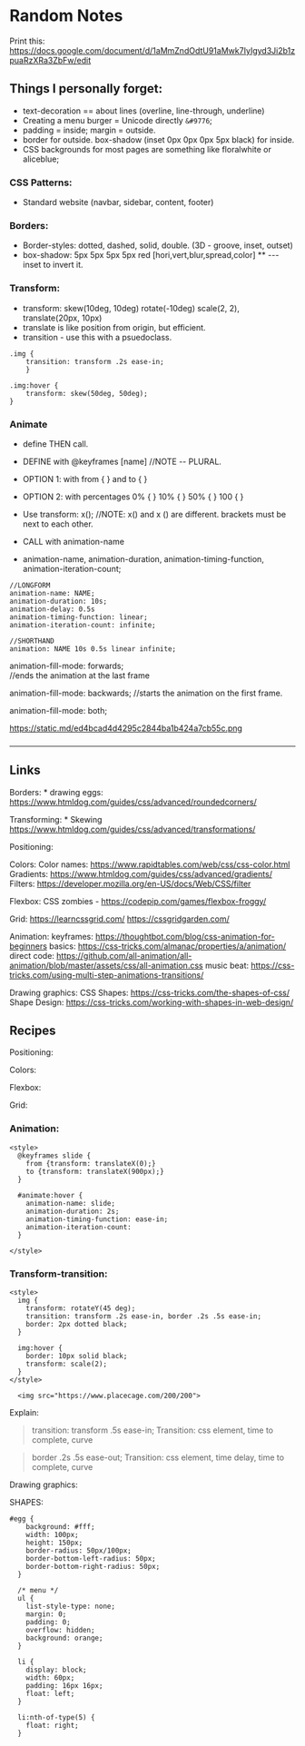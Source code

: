 # Random Notes

Print this: https://docs.google.com/document/d/1aMmZndOdtU91aMwk7IyIgyd3Ji2b1zpuaRzXRa3ZbFw/edit

## Things I personally forget: 
* text-decoration == about lines (overline, line-through, underline)
* Creating a menu burger = Unicode directly ```&#9776```;
* padding = inside; margin = outside. 
* border for outside. box-shadow (inset 0px 0px 0px 5px black) for inside.
* CSS backgrounds for most pages are something like floralwhite or aliceblue;

### CSS Patterns: 
* Standard website (navbar, sidebar, content, footer)
	
### Borders: 
* Border-styles: dotted, dashed, solid, double. (3D - groove, inset, outset)
* box-shadow: 5px 5px 5px 5px red [hori,vert,blur,spread,color]
** ---inset to invert it. 
		
### Transform: 
* transform: skew(10deg, 10deg) rotate(-10deg) scale(2, 2), translate(20px, 10px)
* translate is like position from origin, but efficient.
* transition - use this with a psuedoclass. 

```
.img {
    transition: transform .2s ease-in;
    }
    
.img:hover {
    transform: skew(50deg, 50deg);
}
```

### Animate
* define THEN call.
* DEFINE with @keyframes [name] //NOTE -- PLURAL. 
* OPTION 1: with from { } and to { }
* OPTION 2: with percentages 0% { } 10% { } 50% { } 100 { }
* Use transform: x(); //NOTE: x() and x () are different. brackets must be next to each other.

* CALL with animation-name
* animation-name, animation-duration, animation-timing-function, animation-iteration-count;
```
//LONGFORM
animation-name: NAME;
animation-duration: 10s;
animation-delay: 0.5s
animation-timing-function: linear;
animation-iteration-count: infinite; 

//SHORTHAND
animation: NAME 10s 0.5s linear infinite;
```


animation-fill-mode: forwards;   
//ends the animation at the last frame

animation-fill-mode: backwards; 
//starts the animation on the first frame.

animation-fill-mode: both; 

https://static.md/ed4bcad4d4295c2844ba1b424a7cb55c.png


###

---
## Links
Borders: 
	* drawing eggs: https://www.htmldog.com/guides/css/advanced/roundedcorners/

Transforming: 
	* Skewing https://www.htmldog.com/guides/css/advanced/transformations/

Positioning: 

Colors: 
	Color names: https://www.rapidtables.com/web/css/css-color.html
	Gradients: https://www.htmldog.com/guides/css/advanced/gradients/
	Filters: https://developer.mozilla.org/en-US/docs/Web/CSS/filter

Flexbox: 
	CSS zombies -
	https://codepip.com/games/flexbox-froggy/

Grid: 
	https://learncssgrid.com/
	https://cssgridgarden.com/

Animation: 
	keyframes: https://thoughtbot.com/blog/css-animation-for-beginners
	basics: https://css-tricks.com/almanac/properties/a/animation/
	direct code: https://github.com/all-animation/all-animation/blob/master/assets/css/all-animation.css
	music beat: https://css-tricks.com/using-multi-step-animations-transitions/

Drawing graphics: 
	CSS Shapes: https://css-tricks.com/the-shapes-of-css/
	Shape Design: https://css-tricks.com/working-with-shapes-in-web-design/
	

## Recipes
Positioning: 

Colors: 

Flexbox: 

Grid: 

### Animation: 
```
<style> 
  @keyframes slide {
    from {transform: translateX(0);}
    to {transform: translateX(900px);}
  }
  
  #animate:hover {
    animation-name: slide;
    animation-duration: 2s;
    animation-timing-function: ease-in;
    animation-iteration-count:  
  }
  
</style>
```



### Transform-transition: 
```
<style>
  img {
    transform: rotateY(45 deg); 
    transition: transform .2s ease-in, border .2s .5s ease-in;
    border: 2px dotted black;
  }
  
  img:hover {
    border: 10px solid black;
    transform: scale(2);
  }
</style>

  <img src="https://www.placecage.com/200/200">

```
Explain: 
> transition: transform .5s ease-in; 
Transition: css element, time to complete, curve

> border .2s .5s ease-out;
Transition: css element, time delay, time to complete, curve




Drawing graphics: 
	

SHAPES: 
```
#egg {
    background: #fff;
    width: 100px;
    height: 150px;
    border-radius: 50px/100px;
    border-bottom-left-radius: 50px;
    border-bottom-right-radius: 50px;
  }
```

```
  /* menu */
  ul {
    list-style-type: none;
    margin: 0;
    padding: 0;
    overflow: hidden;
    background: orange;
  }
  
  li {
    display: block;
    width: 60px;
    padding: 16px 16px;
    float: left;
  }
  
  li:nth-of-type(5) {
    float: right;
  }
```  


